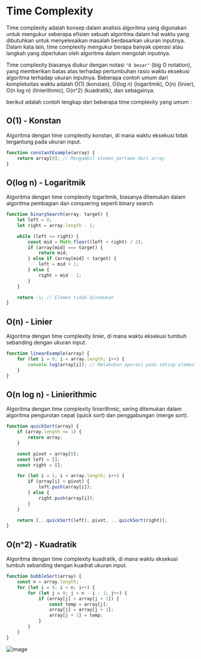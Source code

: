 # Time Complexity

Time complexity adalah konsep dalam analisis algoritma yang digunakan untuk mengukur seberapa efisien sebuah algoritma dalam hal waktu yang dibutuhkan untuk menyelesaikan masalah berdasarkan ukuran inputnya. Dalam kata lain, time complexity mengukur berapa banyak operasi atau langkah yang diperlukan oleh algoritma dalam mengolah inputnya.

Time complexity biasanya diukur dengan notasi `"O besar"` (big O notation), yang memberikan batas atas terhadap pertumbuhan rasio waktu eksekusi algoritma terhadap ukuran inputnya. Beberapa contoh umum dari kompleksitas waktu adalah O(1) (konstan), O(log n) (logaritmik), O(n) (linier), O(n log n) (linierithmic), O(n^2) (kuadratik), dan sebagainya.

berikut adalah contoh lengkap dari beberapa time complexity yang umum : 

## O(1) - Konstan
Algoritma dengan time complexity konstan, di mana waktu eksekusi tidak tergantung pada ukuran input.

```js
function constantExample(array) {
    return array[0]; // Mengambil elemen pertama dari array
}
```

## O(log n) - Logaritmik
Algoritma dengan time complexity logaritmik, biasanya ditemukan dalam algoritma pembagian dan conquering seperti binary search.

```js
function binarySearch(array, target) {
    let left = 0;
    let right = array.length - 1;

    while (left <= right) {
        const mid = Math.floor((left + right) / 2);
        if (array[mid] === target) {
            return mid;
        } else if (array[mid] < target) {
            left = mid + 1;
        } else {
            right = mid - 1;
        }
    }

    return -1; // Elemen tidak ditemukan
}
```

## O(n) - Linier
Algoritma dengan time complexity linier, di mana waktu eksekusi tumbuh sebanding dengan ukuran input.

```js
function linearExample(array) {
    for (let i = 0; i < array.length; i++) {
        console.log(array[i]); // Melakukan operasi pada setiap elemen array
    }
}
```

## O(n log n) - Linierithmic
Algoritma dengan time complexity linierithmic, sering ditemukan dalam algoritma pengurutan cepat (quick sort) dan penggabungan (merge sort).

```js
function quickSort(array) {
    if (array.length <= 1) {
        return array;
    }

    const pivot = array[0];
    const left = [];
    const right = [];

    for (let i = 1; i < array.length; i++) {
        if (array[i] < pivot) {
            left.push(array[i]);
        } else {
            right.push(array[i]);
        }
    }

    return [...quickSort(left), pivot, ...quickSort(right)];
}
```

## O(n^2) - Kuadratik
Algoritma dengan time complexity kuadratik, di mana waktu eksekusi tumbuh sebanding dengan kuadrat ukuran input.

```js
function bubbleSort(array) {
    const n = array.length;
    for (let i = 0; i < n; i++) {
        for (let j = 0; j < n - i - 1; j++) {
            if (array[j] > array[j + 1]) {
                const temp = array[j];
                array[j] = array[j + 1];
                array[j + 1] = temp;
            }
        }
    }
}
```

![image](https://github.com/user-attachments/assets/eb2944ae-6dd0-4043-a3fd-fab67fb5ecc0)

